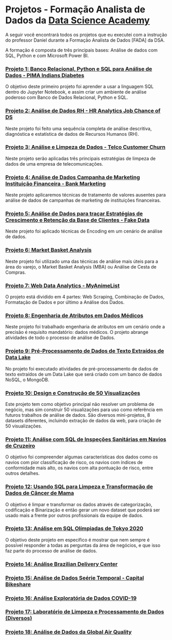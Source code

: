 # Projetos - Formação Analista de Dados da [Data Science Academy](https://datascienceacademy.com.br/)
A seguir você encontrará todos os projetos que eu executei com a instrução do professor Daniel durante a Formação Analista de Dados [FADA] da DSA.

A formação é composta de três principais bases: Análise de dados com SQL, Python e com Microsoft Power BI.

### [Projeto 1: Banco Relacional, Python e SQL para Análise de Dados - PIMA Indians Diabetes](https://github.com/rafaelgallonb/projetos-fada/tree/main/projeto1)
O objetivo deste primeiro projeto foi aprender a usar a linguagem SQL dentro do Jupyter Notebook, e assim criar um ambiente de análise poderoso com Banco de Dados Relacional, Python e SQL.

### [Projeto 2: Análise de Dados RH - HR Analytics Job Chance of DS](https://github.com/rafaelgallonb/projetos-fada/tree/main/projeto2)
Neste projeto foi feito uma sequência completa de análise descritiva, diagnóstica e estatística de dados de Recursos Humanos (RH).

### [Projeto 3: Análise e Limpeza de Dados - Telco Customer Churn](https://github.com/rafaelgallonb/projetos-fada/tree/main/projeto3)
Neste projeto serão aplicadas três principais estratégias de limpeza de dados de uma empresa de telecomunicações.

### [Projeto 4: Análise de Dados Campanha de Marketing Instituição Financeira - Bank Marketing](https://github.com/rafaelgallonb/projetos-fada/tree/main/projeto4)
Neste projeto aplicaremos técnicas de tratamento de valores ausentes para análise de dados de campanhas de marketing de instituições financeiras.

### [Projeto 5: Análise de Dados para traçar Estratégias de Crescimento e Retenção da Base de Clientes - Fake Data](https://github.com/rafaelgallonb/projetos-fada/tree/main/projeto5)
Neste projeto foi aplicado técnicas de Encoding em um cenário de análise de dados.

### [Projeto 6: Market Basket Analysis](https://github.com/rafaelgallonb/projetos-fada/tree/main/projeto6)
Neste projeto foi utilizado uma das técnicas de análise mais úteis para a área do varejo, o Market Basket Analysis (MBA) ou Análise de Cesta de Compras.

### [Projeto 7: Web Data Analytics - MyAnimeList](https://github.com/rafaelgallonb/projetos-fada/tree/main/projeto7)
O projeto está dividido em 4 partes: Web Scraping, Combinação de Dados, Formatação de Dados e por último a Análise dos Dados.

### [Projeto 8: Engenharia de Atributos em Dados Médicos](https://github.com/rafaelgallonb/projetos-fada/tree/main/projeto8)
Neste projeto foi trabalhado engenharia de atributos em um cenário onde a precisão é requisito mandatório: dados médicos. O projeto abrange atividades de todo o processo de análise de Dados.

### [Projeto 9: Pré-Processamento de Dados de Texto Extraídos de Data Lake](https://github.com/rafaelgallonb/projetos-fada/tree/main/projeto9)
No projeto foi executado atividades de pré-processamento de dados de texto extraídos de um Data Lake que será criado com um banco de dados NoSQL, o MongoDB.

### [Projeto 10: Design e Construção de 50 Visualizações](https://github.com/rafaelgallonb/projetos-fada/tree/main/projeto10)
Este projeto tem como objetivo principal não resolver um problema de negócio, mas sim construir 50 visualizações para uso como referência em futuros trabalhos de análise de dados. São diversos mini-projetos, 8 datasets diferentes, incluindo extração de dados da web, para criação de 50 visualizações.

### [Projeto 11: Análise com SQL de Inspeções Sanitárias em Navios de Cruzeiro](https://github.com/rafaelgallonb/projetos-fada/tree/main/projeto11)
O objetivo foi compreender algumas características dos dados como os navios com pior classificação de risco, os navios com índices de conformidade mais alto, os navios com alta pontuação de risco, entre outros detalhes.

### [Projeto 12: Usando SQL para Limpeza e Transformação de Dados de Câncer de Mama](https://github.com/rafaelgallonb/projetos-fada/tree/main/projeto12)
O objetivo é limpar e transformar os dados através de categorização, codificação e Binarização e então gerar um novo dataset que poderá ser usado mais a frente por outros profissionais da equipe de dados.

### [Projeto 13: Análise em SQL Olímpiadas de Tokyo 2020](https://github.com/rafaelgallonb/projetos-fada/tree/main/projeto13)
O objetivo deste projeto em específico é mostrar que nem sempre é possível responder a todas as perguntas da área de negócios, e que isso faz parte do processo de análise de dados.

### [Projeto 14: Análise Brazilian Delivery Center](https://github.com/rafaelgallonb/projetos-fada/tree/main/projeto14)


### [Projeto 15: Análise de Dados Seérie Temporal - Capital Bikeshare](https://github.com/rafaelgallonb/projetos-fada/tree/main/projeto15)


### [Projeto 16: Análise Exploratória de Dados COVID-19](https://github.com/rafaelgallonb/projetos-fada/tree/main/projeto16)


### [Projeto 17: Laboratório de Limpeza e Processamento de Dados (Diversos)](https://github.com/rafaelgallonb/projetos-fada/tree/main/projeto17)


### [Projeto 18: Análise de Dados da Global Air Quality](https://github.com/rafaelgallonb/projetos-fada/tree/main/projeto18)
